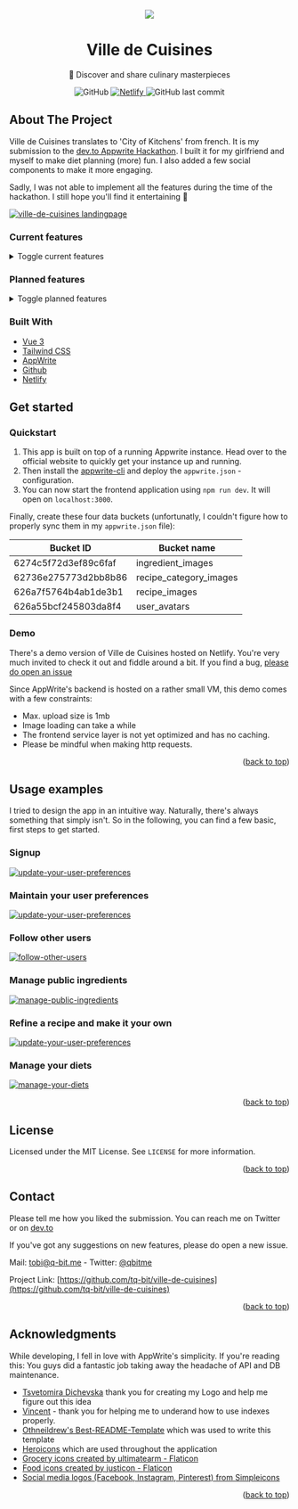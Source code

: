 <div id="top"></div>

<!-- PROJECT LOGO -->
<br />
<div align="center">
  <a href="https://github.com/tq-bit/ville-de-cuisines">
    <img src="https://github.com/tq-bit/ville-de-cuisines/blob/master/public/github-assets/logo-dark.png?raw=true">
  </a>

  <h1 align="center">Ville de Cuisines</h1>

  <p align="center">
    🌟 Discover and share culinary masterpieces
  </p>
  <div align="center">
    <img alt="GitHub" src="https://img.shields.io/github/license/tq-bit/ville-de-cuisines?style=plastic&logo=MIT"/>
    <a href="https://ville-de-cuisines.netlify.app/">
      <img alt="Netlify" src="https://img.shields.io/netlify/57fab78d-d46d-4c9b-b71a-2e1d17a375b4?style=plastic&logo=netlify">
    </a>
    <img alt="GitHub last commit" src="https://img.shields.io/github/last-commit/tq-bit/ville-de-cuisines?style=plastic&logo=git"/>
  </div>
</div>

## About The Project

Ville de Cuisines translates to 'City of Kitchens' from french. It is my submission to the [dev.to Appwrite Hackathon](https://dev.to/devteam/announcing-the-appwrite-hackathon-on-dev-1oc0). I built it for my girlfriend and myself to make diet planning (more) fun. I also added a few social components to make it more engaging.

Sadly, I was not able to implement all the features during the time of the hackathon. I still hope you'll find it entertaining 🤠

[![ville-de-cuisines landingpage][product-screenshot]](#)

### Current features

<details>
<summary> Toggle current features </summary>

<li>User signup and profile maintenance</li>
<li>Avatar and image upload</li>
<li>Public ingredient- and recipe-category creation</li>
<li>Global search for several content types, like recipes, ingredients and users</li>
<li>Private and public recipe creation</li>
<li>Markdown support for recipe preparation steps</li>
<li>User following</li>
<li>Recipe suggestions</li>
<li>Recipe refinement (that's like forking a recipe)</li>
<li>Ingredient and energy calculation per recipe</li>
<li>A personal diet calender</li>
<li>Experimental clientside in-memory caching</li>
</details>


### Planned features

<details>
<summary> Toggle planned features </summary>
<li>Improve recipe creation (browsing and adding ingredients on the fly)</li>
<li>Enhance recipe suggestions and search, e.g. by tag or several ingredients</li>
<li>Enhance ingredient data structure, e.g. nutrients, brand and retailer</li>
<li>Add user actions and a user feed</li>
<li>SSR, Vue meta and social sharing (Facebook, Instagram, Pinterest)</li>
<li>Plugin to add recipe ingredients to your grocery list</li>
<li>Use a cloud function to suggest ingredients from a 3rd party API (still looking for a good one)</li>
<li>Use a cloud function to cleanup unnecessary images</li>
</details>

### Built With

* [Vue 3](https://vuejs.org/)
* [Tailwind CSS](https://tailwindcss.com/)
* [AppWrite](https://appwrite.io/)
* [Github](https://github.com/)
* [Netlify](https://www.netlify.com/)
## Get started

### Quickstart

1. This app is built on top of a running Appwrite instance. Head over to the official website to quickly get your instance up and running.
2. Then install the [appwrite-cli](https://appwrite.io/docs/command-line) and deploy the `appwrite.json` - configuration.
3. You can now start the frontend application using `npm run dev`. It will open on `localhost:3000`.

Finally, create these four data buckets (unfortunatly, I couldn't figure how to properly sync them in my `appwrite.json` file):

| Bucket ID            | Bucket name            |
| -------------------- | ---------------------- |
| 6274c5f72d3ef89c6faf | ingredient_images      |
| 62736e275773d2bb8b86 | recipe_category_images |
| 626a7f5764b4ab1de3b1 | recipe_images          |
| 626a55bcf245803da8f4 | user_avatars           |

### Demo

There's a demo version of Ville de Cuisines hosted on Netlify. You're very much invited to check it out and fiddle around a bit. If you find a bug, [please do open an issue](https://github.com/tq-bit/ville-de-cuisines/issues)

Since AppWrite's backend is hosted on a rather small VM, this demo comes with a few constraints:

- Max. upload size is 1mb
- Image loading can take a while
- The frontend service layer is not yet optimized and has no caching.
- Please be mindful when making http requests.

<p align="right">(<a href="#top">back to top</a>)</p>

<!-- USAGE EXAMPLES -->
## Usage examples

I tried to design the app in an intuitive way. Naturally, there's always something that simply isn't. So in the following, you can find a few basic, first steps to get started.

### Signup

[![update-your-user-preferences][gif-signup]](#)

### Maintain your user preferences

[![update-your-user-preferences][gif-update-preferences]](#)

### Follow other users

[![follow-other-users][gif-follow-user]](#)

### Manage public ingredients

[![manage-public-ingredients][gif-manage-ingredients]](#)

### Refine a recipe and make it your own
[![update-your-user-preferences][gif-refine-recipe]](#)

### Manage your diets

[![manage-your-diets][gif-manage-diets]](#)

<p align="right">(<a href="#top">back to top</a>)</p>

<!-- LICENSE -->
## License

Licensed under the MIT License. See `LICENSE` for more information.

<p align="right">(<a href="#top">back to top</a>)</p>



<!-- CONTACT -->
## Contact

Please tell me how you liked the submission. You can reach me on Twitter or on [dev.to](https://dev.to/tqbit)

If you've got any suggestions on new features, please do open a new issue.

Mail: [tobi@q-bit.me](mailto:tobi@q-bit.me) - Twitter: [@qbitme](https://twitter.com/qbitme)

Project Link: [https://github.com/tq-bit/ville-de-cuisines](https://github.com/tq-bit/ville-de-cuisines)

<p align="right">(<a href="#top">back to top</a>)</p>

<!-- ACKNOWLEDGMENTS -->
## Acknowledgments

While developing, I fell in love with AppWrite's simplicity. If you're reading this: You guys did a fantastic job taking away the headache of API and DB maintenance.

* [Tsvetomira Dichevska](https://www.linkedin.com/in/tsvetomira-dichevska/) thank you for creating my Logo and help me figure out this idea
* [Vincent](https://dev.to/gewenyu99) - thank you for helping me to underand how to use indexes properly.
* [Othneildrew's Best-README-Template](https://github.com/othneildrew/Best-README-Template) which was used to write this template
* [Heroicons](https://heroicons.com/) which are used throughout the application
* [Grocery icons created by ultimatearm - Flaticon](https://www.flaticon.com/free-icons/grocery)
* [Food icons created by justicon - Flaticon](https://www.flaticon.com/free-icons/food)
* [Social media logos (Facebook, Instagram, Pinterest) from Simpleicons](https://simpleicons.org/)

<p align="right">(<a href="#top">back to top</a>)</p>



<!-- MARKDOWN LINKS & IMAGES -->
<!-- https://www.markdownguide.org/basic-syntax/#reference-style-links -->
[product-screenshot]: public/github-assets/twilight-vdc.png
[gif-signup]: public/github-assets/signup.gif
[gif-update-preferences]: public/github-assets/update-preferences.gif
[gif-manage-ingredients]: public/github-assets/manage-ingredents.gif
[gif-follow-user]: public/github-assets/follow-user.gif
[gif-refine-recipe]: public/github-assets/refine-recipe.gif
[gif-manage-diets]: public/github-assets/manage-diets.gif